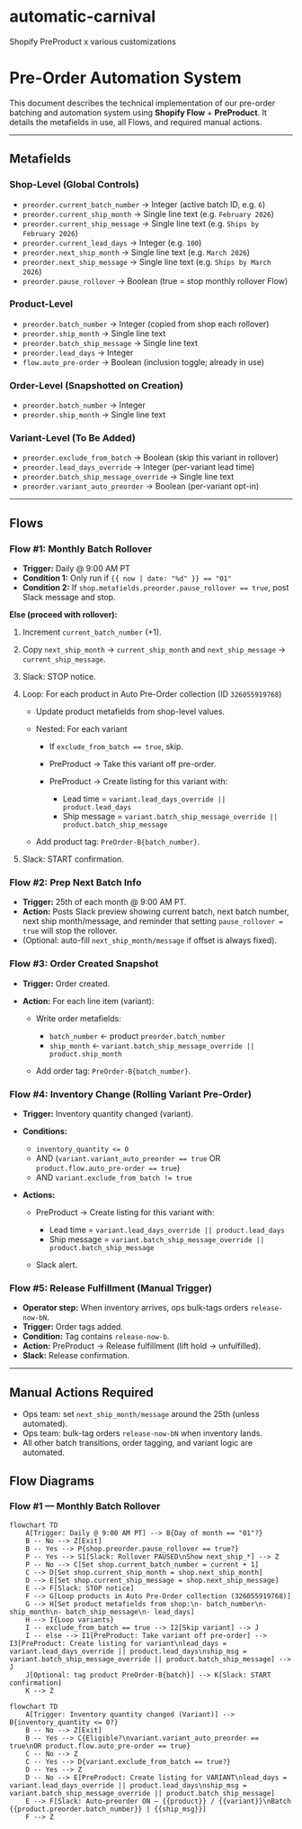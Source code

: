 # automatic-carnival
Shopify PreProduct x various customizations

# Pre-Order Automation System

This document describes the technical implementation of our pre-order batching and automation system using **Shopify Flow** + **PreProduct**. It details the metafields in use, all Flows, and required manual actions.

---

## Metafields

### Shop-Level (Global Controls)

* `preorder.current_batch_number` → Integer (active batch ID, e.g. `6`)
* `preorder.current_ship_month` → Single line text (e.g. `February 2026`)
* `preorder.current_ship_message` → Single line text (e.g. `Ships by February 2026`)
* `preorder.current_lead_days` → Integer (e.g. `100`)
* `preorder.next_ship_month` → Single line text (e.g. `March 2026`)
* `preorder.next_ship_message` → Single line text (e.g. `Ships by March 2026`)
* `preorder.pause_rollover` → Boolean (true = stop monthly rollover Flow)

### Product-Level

* `preorder.batch_number` → Integer (copied from shop each rollover)
* `preorder.ship_month` → Single line text
* `preorder.batch_ship_message` → Single line text
* `preorder.lead_days` → Integer
* `flow.auto_pre-order` → Boolean (inclusion toggle; already in use)

### Order-Level (Snapshotted on Creation)

* `preorder.batch_number` → Integer
* `preorder.ship_month` → Single line text

### Variant-Level (To Be Added)

* `preorder.exclude_from_batch` → Boolean (skip this variant in rollover)
* `preorder.lead_days_override` → Integer (per-variant lead time)
* `preorder.batch_ship_message_override` → Single line text
* `preorder.variant_auto_preorder` → Boolean (per-variant opt-in)

---

## Flows

### Flow #1: Monthly Batch Rollover

* **Trigger:** Daily @ 9:00 AM PT
* **Condition 1:** Only run if `{{ now | date: "%d" }} == "01"`
* **Condition 2:** If `shop.metafields.preorder.pause_rollover == true`, post Slack message and stop.

**Else (proceed with rollover):**

1. Increment `current_batch_number` (+1).
2. Copy `next_ship_month` → `current_ship_month` and `next_ship_message` → `current_ship_message`.
3. Slack: STOP notice.
4. Loop: For each product in Auto Pre-Order collection (ID `326055919768`)

   * Update product metafields from shop-level values.
   * Nested: For each variant

     * If `exclude_from_batch == true`, skip.
     * PreProduct → Take this variant off pre-order.
     * PreProduct → Create listing for this variant with:

       * Lead time = `variant.lead_days_override || product.lead_days`
       * Ship message = `variant.batch_ship_message_override || product.batch_ship_message`
   * Add product tag: `PreOrder-B{batch_number}`.
5. Slack: START confirmation.

### Flow #2: Prep Next Batch Info

* **Trigger:** 25th of each month @ 9:00 AM PT.
* **Action:** Posts Slack preview showing current batch, next batch number, next ship month/message, and reminder that setting `pause_rollover = true` will stop the rollover.
* (Optional: auto-fill `next_ship_month/message` if offset is always fixed).

### Flow #3: Order Created Snapshot

* **Trigger:** Order created.
* **Action:** For each line item (variant):

  * Write order metafields:

    * `batch_number` ← product `preorder.batch_number`
    * `ship_month` ← `variant.batch_ship_message_override || product.ship_month`
  * Add order tag: `PreOrder-B{batch_number}`.

### Flow #4: Inventory Change (Rolling Variant Pre-Order)

* **Trigger:** Inventory quantity changed (variant).
* **Conditions:**

  * `inventory_quantity <= 0`
  * AND (`variant.variant_auto_preorder == true` OR `product.flow.auto_pre-order == true`)
  * AND `variant.exclude_from_batch != true`
* **Actions:**

  * PreProduct → Create listing for this variant with:

    * Lead time = `variant.lead_days_override || product.lead_days`
    * Ship message = `variant.batch_ship_message_override || product.batch_ship_message`
  * Slack alert.

### Flow #5: Release Fulfillment (Manual Trigger)

* **Operator step:** When inventory arrives, ops bulk-tags orders `release-now-bN`.
* **Trigger:** Order tags added.
* **Condition:** Tag contains `release-now-b`.
* **Action:** PreProduct → Release fulfillment (lift hold → unfulfilled).
* **Slack:** Release confirmation.

---

## Manual Actions Required

* Ops team: set `next_ship_month/message` around the 25th (unless automated).
* Ops team: bulk-tag orders `release-now-bN` when inventory lands.
* All other batch transitions, order tagging, and variant logic are automated.

## Flow Diagrams

### Flow #1 — Monthly Batch Rollover
```mermaid
flowchart TD
    A[Trigger: Daily @ 9:00 AM PT] --> B{Day of month == "01"?}
    B -- No --> Z[Exit]
    B -- Yes --> P{shop.preorder.pause_rollover == true?}
    P -- Yes --> S1[Slack: Rollover PAUSED\nShow next_ship_*] --> Z
    P -- No --> C[Set shop.current_batch_number = current + 1]
    C --> D[Set shop.current_ship_month = shop.next_ship_month]
    D --> E[Set shop.current_ship_message = shop.next_ship_message]
    E --> F[Slack: STOP notice]
    F --> G[Loop products in Auto Pre-Order collection (326055919768)]
    G --> H[Set product metafields from shop:\n- batch_number\n- ship_month\n- batch_ship_message\n- lead_days]
    H --> I{Loop variants}
    I -- exclude_from_batch == true --> I2[Skip variant] --> J
    I -- else --> I1[PreProduct: Take variant off pre-order] --> I3[PreProduct: Create listing for variant\nlead_days = variant.lead_days_override || product.lead_days\nship_msg = variant.batch_ship_message_override || product.batch_ship_message] --> J
    J[Optional: tag product PreOrder-B{batch}] --> K[Slack: START confirmation]
    K --> Z

flowchart TD
    A[Trigger: Inventory quantity changed (Variant)] --> B{inventory_quantity <= 0?}
    B -- No --> Z[Exit]
    B -- Yes --> C{Eligible?\nvariant.variant_auto_preorder == true\nOR product.flow.auto_pre-order == true}
    C -- No --> Z
    C -- Yes --> D{variant.exclude_from_batch == true?}
    D -- Yes --> Z
    D -- No --> E[PreProduct: Create listing for VARIANT\nlead_days = variant.lead_days_override || product.lead_days\nship_msg = variant.batch_ship_message_override || product.batch_ship_message]
    E --> F[Slack: Auto-preorder ON — {{product}} / {{variant}}\nBatch {{product.preorder.batch_number}} | {{ship_msg}}]
    F --> Z

